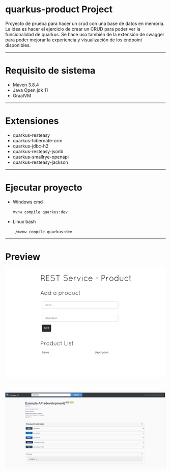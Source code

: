 # quarkus-product Project

Proyecto de prueba para hacer un crud con una base de datos en memoria. La idea es hacer el ejercicio de crear un CRUD para poder ver la funcionalidad de quarkus. Se hace uso también de la extensión de swagger para poder mejorar la experiencia y visualización de los endpoint disponibles.
<br>

---
# Requisito de sistema
- Maven 3.8.4
- Java Open jdk 11
- GraalVM

---
# Extensiones

- quarkus-resteasy
- quarkus-hibernate-orm
- quarkus-jdbc-h2
- quarkus-resteasy-jsonb
- quarkus-smallrye-openapi
- quarkus-resteasy-jackson

---
# Ejecutar proyecto

- Windows cmd

    `mvnw compile quarkus:dev`

- Linux bash

    `./mvnw compile quarkus:dev`

---
# Preview 
![image text](https://github.com/Art-byte/QuarkusDeveloper/blob/main/quarkus-product/src/main/images/RestApi.jpg)

<br>

![image text](https://github.com/Art-byte/QuarkusDeveloper/blob/main/quarkus-product/src/main/images/swagger.jpg)



